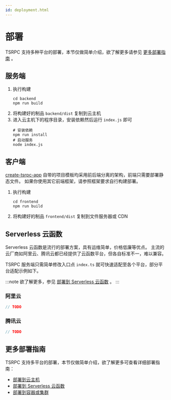 ```yaml
---
id: deployment.html
---
```


# 部署

TSRPC 支持多种平台的部署，本节仅做简单介绍，欲了解更多请参见 [更多部署指南](#更多部署指南) 。

## 服务端

1. 执行构建
    ```shell
    cd backend
    npm run build
    ```
2. 将构建好的制品 `backend/dist` 复制到云主机
3. 进入云主机下的程序目录，安装依赖然后运行 `index.js` 即可
    ```shell
    # 安装依赖
    npm run install
    # 启动服务
    node index.js
    ```

## 客户端

[create-tsrpc-app](create-tsrpc-app.html) 自带的项目模板均采用前后端分离的架构，前端只需要部署静态文件。
如果你使用其它前端框架，请参照框架要求自行构建部署。

1. 执行构建
    ```shell
    cd frontend
    npm run build
    ```
2. 将构建好的制品 `frontend/dist` 复制到文件服务器或 CDN

## Serverless 云函数

Serverless 云函数是流行的部署方案，具有运维简单，价格低廉等优点。
主流的云厂商如阿里云、腾讯云都已经提供了云函数平台，但各自标准不一，难以兼容。

TSRPC 服务端只需简单修改入口点 `index.ts` 就可快速适配至各个平台，部分平台适配示例如下。

:::note
欲了解更多，参见 [部署到 Serverless 云函数](../server/deployment/serverless.html) 。
:::

### 阿里云
```ts title="backend/src/index.ts"
// TODO
```

### 腾讯云
```ts title="backend/src/index.ts"
// TODO
```

## 更多部署指南

TSRPC 支持多平台的部署，本节仅做简单介绍，欲了解更多可查看详细部署指南：
- [部署到云主机](../server/deployment/host.html)
- [部署到 Serverless 云函数](../server/deployment/serverless.html)
- [部署到容器或集群](../server/deployment/container.html)
